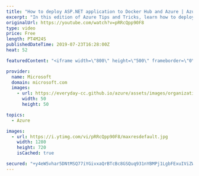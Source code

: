 ```yaml
---
title: "How to deploy ASP.NET application to Docker Hub and Azure | Azure Tips and Tricks"
excerpt: "In this edition of Azure Tips and Tricks, learn how to deploy ASP.NET application in a Windows image to Docker Hub from Visual Studio, and run it in Azure App Service.   For more tips and tricks, visit: http://azuredev.tips   Get started with 12 months of free services and $200 USD in credit. Create"
originalUrl: https://youtube.com/watch?v=pRRcQpp90F8
type: video
price: Free
length: PT4M24S
publishedDateTime: 2019-07-23T16:28:00Z
heat: 52

featuredContent: "<iframe width=\"800\" height=\"500\" frameborder=\"0\" src=\"https://www.youtube.com/embed/pRRcQpp90F8\" allow=\"accelerometer; autoplay; encrypted-media; gyroscope; picture-in-picture\" allowfullscreen></iframe>"

provider:
  name: Microsoft
  domain: microsoft.com
  images:
    - url: https://everyday-cc.github.io/azure/assets/images/organizations/microsoft.com-50x50.jpg
      width: 50
      height: 50

topics:
  - Azure

images:
  - url: https://i.ytimg.com/vi/pRRcQpp90F8/maxresdefault.jpg
    width: 1280
    height: 720
    isCached: true

secured: "+y4eW5vhar5DNtMSQ77iYGivxaQrBTcBc8GSQuq931nYBMPj1LgbFExuIViZWfXDov7WdFuYzmo3UXN+f6gI2OZd8LQjAVyfuhsYPPhgEpO1G/53R7m9O7kE09+tn1U8XoXWfGx8a3qntONVf396DDV/yD7RhHuGUtfN/JCpVEKzaqBVZ18OGSwlOADlJznVolZ3tiSi1/E92FVCC20nnx5cyenmJ3kt1kyEvjV4Vkj7R1CNQZQQzd13RVSiREXqyJhLmqgCz84jjDbp2+3lUEeGsaochsL/vGbSPf/1FCe0SIRXzCo7kV4AE3ujJa4zsFwCVdNeao8m24k45/JeFuKoCfBHNn9vJ2ehvl+si65y3/HRwFlAROtjZYmTM/kUF/ejRImCMbGkRT02QH7kqI/+1YidIFalpsTbQI/wKpA=;oHo1gN+7SBlDgaoTlFj4HQ=="
---
```


